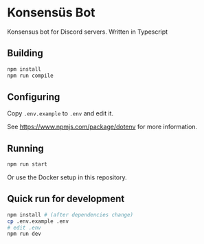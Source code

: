 # Konsensüs Bot

Konsensus bot for Discord servers. Written in Typescript

## Building

```sh
npm install
npm run compile
```

## Configuring

Copy `.env.example` to `.env` and edit it.

See https://www.npmjs.com/package/dotenv for more information.

## Running

```sh
npm run start
```

Or use the Docker setup in this repository.

## Quick run for development

```sh
npm install # (after dependencies change)
cp .env.example .env
# edit .env
npm run dev
```
